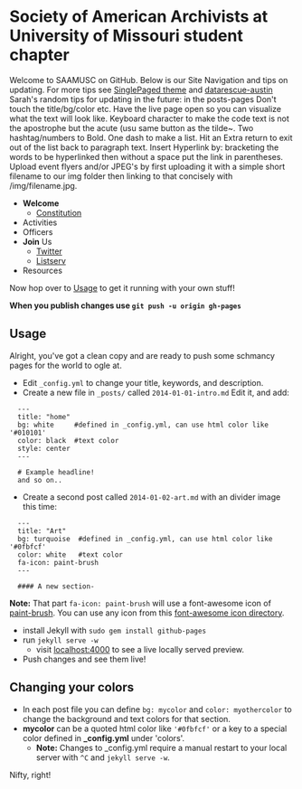 Society of American Archivists at University of Missouri student chapter
======================

Welcome to SAAMUSC on GitHub. Below is our Site Navigation and tips on updating. For more tips see [SinglePaged theme](http://t413.com/SinglePaged) and [datarescue-austin](https://github.com/datarescue-austin/datarescue-austin.github.io)
Sarah's random tips for updating in the future: in the posts-pages Don't touch the title/bg/color etc. Have the live page open so you can visualize what the text will look like. Keyboard character to make the code text is not the apostrophe but the acute (usu same button as the tilde~. Two hashtag/numbers to Bold. One dash to make a list. Hit an Extra return to exit out of the list back to paragraph text. Insert Hyperlink by: bracketing the words to be hyperlinked then without a space put the link in parentheses. Upload event flyers and/or JPEG's by first uploading it with a simple short filename to our img folder then linking to that concisely with /img/filename.jpg.

- **Welcome**
  - [Constitution](pdf)
- Activities
- Officers
- **Join** Us
  - [Twitter](https://twitter.com/SAAMUSC)
  - [Listserv](https://po.missouri.edu/cgi-bin/wa?A0=SAAMUSC-L)
- Resources



Now hop over to [Usage](#usage) to get it running with your own stuff!

**When you publish changes use `git push -u origin gh-pages`**



## Usage

Alright, you've got a clean copy and are ready to push some schmancy pages for the world to ogle at.

- Edit `_config.yml` to change your title, keywords, and description.
- Create a new file in `_posts/` called `2014-01-01-intro.md`
  Edit it, and add:

~~~
  ---
  title: "home"
  bg: white     #defined in _config.yml, can use html color like '#010101'
  color: black  #text color
  style: center
  ---

  # Example headline!
  and so on..
~~~

- Create a second post called `2014-01-02-art.md` with an divider image this time:

~~~
  ---
  title: "Art"
  bg: turquoise  #defined in _config.yml, can use html color like '#0fbfcf'
  color: white   #text color
  fa-icon: paint-brush
  ---

  #### A new section-
~~~

**Note:** That part `fa-icon: paint-brush` will use a font-awesome icon of [paint-brush](http://fortawesome.github.io/Font-Awesome/icon/paint-brush/). You can use any icon from this [font-awesome icon directory](http://fortawesome.github.io/Font-Awesome/icons/).

- install Jekyll with `sudo gem install github-pages`
- run `jekyll serve -w`
  - visit [localhost:4000](http://localhost:4000) to see a live locally served preview.
- Push changes and see them live!




## Changing your colors

- In each post file you can define `bg: mycolor` and `color: myothercolor` to change the background and text colors for that section.
- **mycolor** can be a quoted html color like `'#0fbfcf'` or a key to a special color defined in **_config.yml** under 'colors'.
  - **Note:** Changes to _config.yml require a manual restart to your local server with `^C` and `jekyll serve -w`.

Nifty, right!


